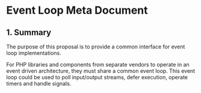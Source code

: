 # Event Loop Meta Document

## 1. Summary

The purpose of this proposal is to provide a common interface for event loop
implementations.

For PHP libraries and components from separate vendors to operate in an event
driven architecture, they must share a common event loop. This event loop could
be used to poll input/output streams, defer execution, operate timers and
handle signals.
